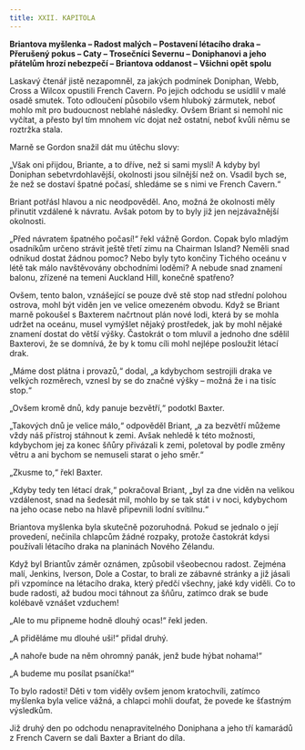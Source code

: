 ```yaml
---
title: XXII. KAPITOLA
---
```


**Briantova myšlenka – Radost malých – Postavení létacího draka – Přerušený pokus – Caty – Trosečníci Severnu – Doniphanovi a jeho přátelům hrozí nebezpečí – Briantova oddanost – Všichni opět spolu**

Laskavý čtenář jistě nezapomněl, za jakých podmínek Doniphan, Webb, Cross a Wilcox opustili French Cavern. Po jejich odchodu se usídlil v malé osadě smutek. Toto odloučení působilo všem hluboký zármutek, neboť mohlo mít pro budoucnost neblahé následky. Ovšem Briant si nemohl nic vyčítat, a přesto byl tím mnohem víc dojat než ostatní, neboť kvůli němu se roztržka stala.

Marně se Gordon snažil dát mu útěchu slovy:

„Však oni přijdou, Briante, a to dříve, než si sami myslí! A kdyby byl Doniphan sebetvrdohlavější, okolnosti jsou silnější než on. Vsadil bych se, že než se dostaví špatné počasí, shledáme se s nimi ve French Cavern.“

Briant potřásl hlavou a nic neodpověděl. Ano, možná že okolnosti měly přinutit vzdálené k návratu. Avšak potom by to byly již jen nejzávažnější okolnosti.

„Před návratem špatného počasí!“ řekl vážně Gordon. Copak bylo mladým osadníkům určeno strávit ještě třetí zimu na Chairman Island? Neměli snad odnikud dostat žádnou pomoc? Nebo byly tyto končiny Tichého oceánu v létě tak málo navštěvovány obchodními loděmi? A nebude snad znamení balonu, zřízené na temeni Auckland Hill, konečně spatřeno?

Ovšem, tento balon, vznášející se pouze dvě stě stop nad střední polohou ostrova, mohl být viděn jen ve velice omezeném obvodu. Když se Briant marně pokoušel s Baxterem načrtnout plán nové lodi, která by se mohla udržet na oceánu, musel vymýšlet nějaký prostředek, jak by mohl nějaké znamení dostat do větší výšky. Častokrát o tom mluvil a jednoho dne sdělil Baxterovi, že se domnívá, že by k tomu cíli mohl nejlépe posloužit létací drak.

„Máme dost plátna i provazů,“ dodal, „a kdybychom sestrojili draka ve velkých rozměrech, vznesl by se do značné výšky – možná že i na tisíc stop.“

„Ovšem kromě dnů, kdy panuje bezvětří,“ podotkl Baxter.

„Takových dnů je velice málo,“ odpověděl Briant, „a za bezvětří můžeme vždy náš přístroj stáhnout k zemi. Avšak nehledě k této možnosti, kdybychom jej za konec šňůry přivázali k zemi, poletoval by podle změny větru a ani bychom se nemuseli starat o jeho směr.“

„Zkusme to,“ řekl Baxter.

„Kdyby tedy ten létací drak,“ pokračoval Briant, „byl za dne viděn na velikou vzdálenost, snad na šedesát mil, mohlo by se tak stát i v noci, kdybychom na jeho ocase nebo na hlavě připevnili lodní svítilnu.“

Briantova myšlenka byla skutečně pozoruhodná. Pokud se jednalo o její provedení, nečinila chlapcům žádné rozpaky, protože častokrát kdysi používali létacího draka na planinách Nového Zélandu.

Když byl Briantův záměr oznámen, způsobil všeobecnou radost. Zejména malí, Jenkins, Iverson, Dole a Costar, to brali ze zábavné stránky a již jásali při vzpomínce na létacího draka, který předčí všechny, jaké kdy viděli. Co to bude radosti, až budou moci táhnout za šňůru, zatímco drak se bude kolébavě vznášet vzduchem!

„Ale to mu připneme hodně dlouhý ocas!“ řekl jeden.

„A přiděláme mu dlouhé uši!“ přidal druhý.

„A nahoře bude na něm ohromný panák, jenž bude hýbat nohama!“

„A budeme mu posílat psaníčka!“

To bylo radosti! Děti v tom viděly ovšem jenom kratochvíli, zatímco myšlenka byla velice vážná, a chlapci mohli doufat, že povede ke šťastným výsledkům.

Již druhý den po odchodu nenapravitelného Doniphana a jeho tří kamarádů z French Cavern se dali Baxter a Briant do díla.
